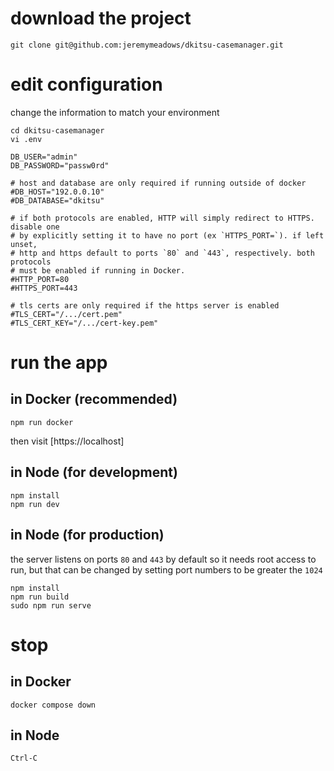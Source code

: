 # download the project

```
git clone git@github.com:jeremymeadows/dkitsu-casemanager.git
```

# edit configuration

change the information to match your environment

```
cd dkitsu-casemanager
vi .env
```

```
DB_USER="admin"
DB_PASSWORD="passw0rd"

# host and database are only required if running outside of docker
#DB_HOST="192.0.0.10"
#DB_DATABASE="dkitsu"

# if both protocols are enabled, HTTP will simply redirect to HTTPS. disable one
# by explicitly setting it to have no port (ex `HTTPS_PORT=`). if left unset,
# http and https default to ports `80` and `443`, respectively. both protocols
# must be enabled if running in Docker.
#HTTP_PORT=80
#HTTPS_PORT=443

# tls certs are only required if the https server is enabled
#TLS_CERT="/.../cert.pem"
#TLS_CERT_KEY="/.../cert-key.pem"
```

# run the app

## in Docker (recommended)

```
npm run docker
```
then visit [https://localhost]

## in Node (for development)

```
npm install
npm run dev
```

## in Node (for production)

the server listens on ports `80` and `443` by default so it needs root access to
run, but that can be changed by setting port numbers to be greater the `1024`

```
npm install
npm run build
sudo npm run serve
```

# stop

## in Docker

`docker compose down`

## in Node

`Ctrl-C`
